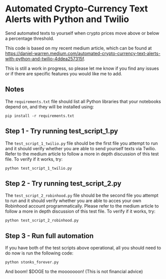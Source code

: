 # Automated Crypto-Currency Text Alerts with Python and Twilio
Send automated texts to yourself when crypto prices move above or below a percentage threshold. 

This code is based on my recent medium article, which can be found at https://daniel-warren.medium.com/automated-crypto-currency-text-alerts-with-python-and-twilio-4ddea257315f.

This is still a work in progress, so please let me know if you find any issues or if there are specific features you would like me to add.

## Notes
The `requirements.txt` file should list all Python libraries that your notebooks
depend on, and they will be installed using:

```
pip install -r requirements.txt
```

## Step 1 - Try running test_script_1.py
The `test_script_1_twilio.py` file should be the first file you attempt to run and it should verify whether you are able to send yourself texts via Twilio. Refer to the medium article to follow a more in depth discussion of this test file. To verify if it works, try:

```
python test_script_1_twilio.py
```


## Step 2 - Try running test_script_2.py
The `test_script_2_robinhood.py` file should be the second file you attempt to run and it should verify whether you are able to acces your own Robinhood account programmatically. Please refer to the medium article to follow a more in depth discussion of this test file. To verify if it works, try:

```
python test_script_2_robinhood.py
```



## Step 3 - Run full automation
If you have both of the test scripts above operational, all you should need to do now is run the following code:

```
python stonks_forever.py
```

And boom! $DOGE to the mooooooon! (This is not financial advice)
